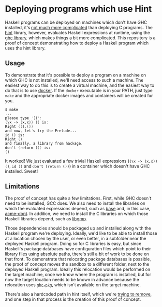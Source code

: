 Deploying programs which use Hint
===

Haskell programs can be deployed on machines which don't have GHC installed, it's [not much more complicated](http://gelisam.blogspot.ca/2014/12/how-to-package-up-binaries-for.html) than deploying C programs. The [hint](http://hackage.haskell.org/package/hint) library, however, evaluates Haskell expressions at runtime, using the [ghc library](https://downloads.haskell.org/~ghc/latest/docs/html/libraries/ghc/index.html), which makes things a bit more complicated. This repository is a proof of concept demonstrating how to deploy a Haskell program which uses the hint library.

Usage
---

To demonstrate that it's possible to deploy a program on a machine on which GHC is not installed, we'll need access to such a machine. The easiest way to do this is to create a virtual machine, and the easiest way to do that is to use [docker](https://www.docker.com/products/docker-engine). If the `docker` executable is in your PATH, just type `make` and the appropriate docker images and containers will be created for you.

    $ make
    ...
    please type '()':
    (\x -> (x,x)) () is:
    Right ((),())
    and now, let's try the Prelude...
    id () is:
    Right ()
    and finally, a library from hackage.
    don't (return ()) is:
    ()

It worked! We just evaluated a few trivial Haskell expressions (`(\x -> (x,x)) ()`, `id ()` and `don't (return ())`) in a container which doesn't have GHC installed. Sweet!

Limitations
---

The proof of concept has quite a few limitations. First, while GHC doesn't need to be installed, GCC does. We also need to install the libraries on which the evaluated expressions depend, such as [base](http://hackage.haskell.org/package/base) and, in this case, [acme-dont](https://hackage.haskell.org/package/acme-dont). In addition, we need to install the C libraries on which those Haskell libraries depend, such as [libgmp](https://hackage.haskell.org/package/integer-gmp).

Those dependencies should be packaged up and installed along with the Haskell program we're deploying. Ideally, we'd like to be able to install those at a location chosen by the user, or even better, in a subfolder near the deployed Haskell program. Doing so for C libraries is easy, but since Haskell's package databases have configuration files which point to their library files using absolute paths, there's still a bit of work to be done on that front. To demonstrate that relocating package databases is possible, the proof of concept moves the sandbox to a different folder, next to the deployed Haskell program. Ideally this relocation would be performed on the target machine, once we know where the program is installed, but for now the target location needs to be known in advance because the relocation uses [`ghc-pkg`](https://downloads.haskell.org/~ghc/latest/docs/html/users_guide/packages.html#package-management), which isn't available on the target machine.

There's also a hardcoded path in hint itself, which we're [trying to remove](https://github.com/mvdan/hint/issues/3), and one step in that process is the creation of this proof of concept.
